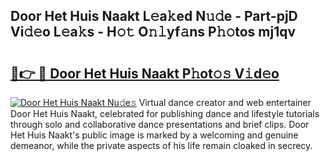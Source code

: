## Door Het Huis Naakt L𝚎a𝚔ed N𝚞𝚍e - Part-pjD Vi𝚍𝚎o L𝚎a𝚔s - H𝚘𝚝 O𝚗𝚕yf𝚊ns P𝚑𝚘tos mj1qv

# <h2><a href="http://kf2nvp.oniu.top/?m=Door+Het+Huis+Naakt">🔗👉 🔴 Door Het Huis Naakt P𝚑ot𝚘𝚜 V𝚒d𝚎o</a></h2>

[![Door Het Huis Naakt Nu𝚍e𝚜](https://i.imgur.com/0qMVB7G.gif)](http://kf2nvp.oniu.top/?m=Door+Het+Huis+Naakt)
Virtual dance creator and web entertainer Door Het Huis Naakt, celebrated for publishing dance and lifestyle tutorials through solo and collaborative dance presentations and brief clips. Door Het Huis Naakt's public image is marked by a welcoming and genuine demeanor, while the private aspects of his life remain cloaked in secrecy.  
